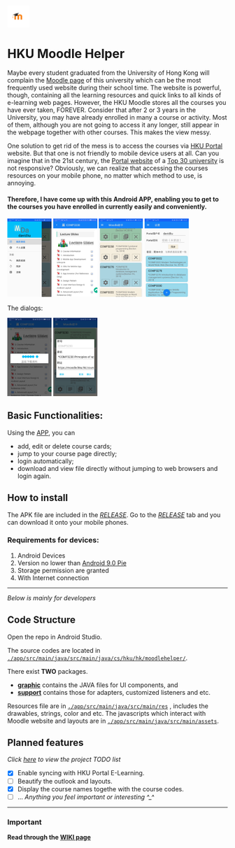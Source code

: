 <img src="app/src/main/res/mipmap-xxxhdpi/ic_launcher_foreground.png" alt="icon" width="10%"></img>
# HKU Moodle Helper

Maybe every student graduated from the University of Hong Kong will complain the 
[Moodle page](https://moodle.hku.hk) of this university which can be the most frequently used website
during their school time. The website is powerful, though, containing  all the learning resources and
quick links to all kinds of e-learning web pages. However, the HKU Moodle stores all the courses you
have ever taken, FOREVER. Consider that after 2 or 3 years in the University, you may have already enrolled
in many a course or activity. Most of them, although you are not going to access it any longer, still
appear in the webpage together with other courses. This makes the view messy. 

One solution to get rid of the mess is to access the courses via 
[HKU Portal](https://hkuportal.hku.hk) website. But that one is not friendly to mobile device users 
at all. Can you imagine that in the 21st century, the [Portal website](https://hkuportal.hku.hk) of a
[Top 30 university](https://www.topuniversities.com/universities/university-hong-kong/undergrad)
is not  responsive? Obviously, we can realize that accessing the courses resources on your mobile phone,
no matter which method to use, is annoying. 

#### Therefore, I have come up with this Android APP, enabling you to get to the courses you have enrolled in currently easily and conveniently. 

<img src=".idea/img/4.jpg" alt="Drawer layout" width="20%"></img>
<img src=".idea/img/2.jpg" alt="Moodle content" width="20%"></img>
<img src=".idea/img/3-1.jpg" alt="Cards for courses" width="20%"></img>
<img src=".idea/img/3.jpg" alt="Setting activities" width="20%"></img>

The dialogs:

<img src=".idea/img/1.jpg" alt="Loading dialog" width="20%"></img>
<img src=".idea/img/5.jpg" alt="Editing dialog" width="20%"></img>

## Basic Functionalities: 

Using the [APP](https://github.com/EE-LiuYunhao/moodlehelper/releases), you can 
 * add, edit or delete course cards;
 * jump to your course page directly; 
 * login automatically; 
 * download and view file directly without jumping to web browsers and login again.
 
## How to install

The APK file are included in the [*RELEASE*](https://github.com/EE-LiuYunhao/moodlehelper/releases). 
Go to the [*RELEASE*](https://github.com/EE-LiuYunhao/moodlehelper/releases) tab and you can download
it onto your mobile phones. 

### Requirements for devices: 
1. Android Devices
1. Version no lower than [Android 9.0 Pie](https://www.android.com/versions/pie-9-0/)
1. Storage permission are granted
1. With Internet connection

---
*Below is mainly for developers*

## Code Structure

Open the repo in Android Studio. 

The source codes are located in 
[`./app/src/main/java/src/main/java/cs/hku/hk/moodlehelper/`](https://github.com/EE-LiuYunhao/moodlehelper/tree/master/app/src/main/java/cs/hku/hk/moodlehelper).

There exist **TWO** packages. 

  - [**graphic**](https://github.com/EE-LiuYunhao/moodlehelper/tree/master/app/src/main/java/cs/hku/hk/moodlehelper/graphic)
contains the JAVA files for UI components, and 
  - [**support**](https://github.com/EE-LiuYunhao/moodlehelper/tree/master/app/src/main/java/cs/hku/hk/moodlehelper/supports)
contains those for adapters, customized listeners and etc. 

Resources file are in 
[`./app/src/main/java/src/main/res`](https://github.com/EE-LiuYunhao/moodlehelper/tree/master/app/src/main/res)
, includes the drawables, strings, color and etc. 
The javascripts which interact with Moodle website and layouts are in
[`./app/src/main/java/src/main/assets`](https://github.com/EE-LiuYunhao/moodlehelper/tree/master/app/src/main/assets). 

## Planned features
*Click [here](https://github.com/EE-LiuYunhao/moodlehelper/projects) to view the project TODO list*
- [x] Enable syncing with HKU Portal E-Learning. 
- [ ] Beautify the outlook and layouts.
- [x] Display the course names togethe with the course codes. 
- [ ] ... *Anything you feel important or interesting \^_\^*

-----

### Important
**Read through the [WIKI page](https://https://github.com/EE-LiuYunhao/moodlehelper/wiki)**
